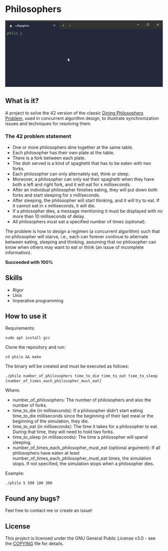 # Philosophers

<div align="center">
  <img src="./assets/example.gif"/>
</div>  


## What is it?
A project to solve the 42 version of the classic [Dining Philosophers Problem](https://en.wikipedia.org/wiki/Dining_philosophers_problem), used in concurrent algorithm design, to illustrate synchronization issues and techniques for resolving them. 

### The 42 problem statement
- One or more philosophers dine together at the same table.  
- Each philosopher has their own plate at the table.  
- There is a fork between each plate.  
- The dish served is a kind of spaghetti that has to be eaten with two forks.  
- Each philosopher can only alternately eat, think or sleep.  
- Moreover, a philosopher can only eat their spaghetti when they have both a left and right fork, and it will eat for x milliseconds.    
- After an individual philosopher finishes eating, they will put down both forks and start sleeping for x milliseconds.
- After sleeping, the philosopher will start thinking, and it will try to eat. If it cannot eat in x milliseconds, it will die.
- If a philosopher dies, a message mentioning it must be displayed with no more than 10 milliseconds of delay.
- All philosophers must eat a specified number of times (optional).

The problem is how to design a regimen (a concurrent algorithm) such that no philosopher will starve, i.e., each can forever continue to alternate between eating, sleeping and thinking, assuming that no philosopher can know when others may want to eat or think (an issue of incomplete information).  

**Succeeded with 100%**

## Skills
- Rigor
- Unix
- Imperative programming

## How to use it
Requirements:
```shell
sudo apt install gcc
```

Clone the repository and run:
```shell
cd philo && make
```
The binary will be created and must be executed as follows:

```shell
./philo number_of_philosophers time_to_die time_to_eat time_to_sleep [number_of_times_each_philosopher_must_eat]
```

Where:
- number_of_philosophers: The number of philosophers and also the number of forks.
- time_to_die (in milliseconds): If a philosopher didn’t start eating time_to_die
milliseconds since the beginning of their last meal or the beginning of the simulation, they die.
- time_to_eat (in milliseconds): The time it takes for a philosopher to eat.
During that time, they will need to hold two forks.
- time_to_sleep (in milliseconds): The time a philosopher will spend sleeping.
- number_of_times_each_philosopher_must_eat (optional argument): If all
philosophers have eaten at least number_of_times_each_philosopher_must_eat
times, the simulation stops. If not specified, the simulation stops when a
philosopher dies.

Example:
```shell
./philo 5 500 100 300
```

## Found any bugs?
Feel free to contact me or create an issue!

## License
This project is licensed under the GNU General Public License v3.0 - see the [COPYING](https://github.com/hde-oliv/minitalk/blob/master/COPYING) file for details.

